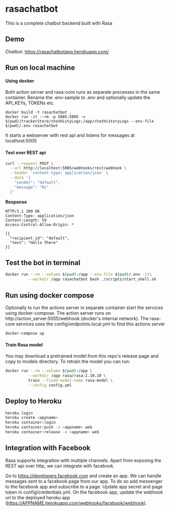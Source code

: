 # rasachatbot

This is a complete chatbot backend built with Rasa

## Demo
Chatbot: https://rasachatbotapp.herokuapp.com/

## Run on local machine

#### Using docker

Both action server and rasa-core runs as separate processes in the same container. Rename the .env-sample to .env and optionally update the API_KEYs, TOKENs etc.

```
docker build -t rasachatbot .
docker run -it --rm -p 5005:5005 -v $(pwd)/trackerStore/chatHistyLogs:/app/chatHistoryLogs --env-file $(pwd)/.env rasachatbot
```

It starts a webserver with rest api and listens for messages at localhost:5005

#### Test over REST api

```bash
curl --request POST \
  --url http://localhost:5005/webhooks/rest/webhook \
  --header 'content-type: application/json' \
  --data '{
    "sender": "default",
    "message": "Hi"
  }'
```

**Response**

```http
HTTP/1.1 200 OK
Content-Type: application/json
Content-Length: 59
Access-Control-Allow-Origin: *

[{
  "recipient_id": "default",
  "text": "Hello There"
}]
```

## Test the bot in terminal
```bash
docker run --rm --volume $(pwd):/app --env-file $(pwd)/.env -it\
          --workdir /app rasachatbot bash ./scripts/start_shell.sh
```

## Run using docker compose

Optionally to run the actions server in separate container start the services using docker-compose. The action server runs on http://action_server:5055/webhook (docker's internal network). The rasa-core services uses the config/endpoints.local.yml to find this actions server

```
docker-compose up
```

#### Train Rasa model

You may download a pretrained model from this repo's release page and copy to models directory. To retrain the model you can run:

```bash
docker run --rm --volume $(pwd):/app \
          --workdir /app rasa/rasa:1.10.10 \
          train --fixed-model-name rasa-model \
          --config config.yml
```

## Deploy to Heroku

```bash
heroku login
heroku create <appname>
heroku container:login
heroku container:push -a <appname> web
heroku container:release -a <appname> web
```

## Integration with Facebook

Rasa supports integration with multiple channels. Apart from exposing the REST api over http, we can integrate with facebook.

Go to https://developers.facebook.com and create an app. We can handle messages sent to a facebook page from our app. To do so add messenger to the facebook app and subscribe to a page. Update app secret and page token in config/credentials.yml. On the facebook app, update the webhook url to the deployed heroku app (https://APPNAME.herokuapp.com/webhooks/facebook/webhook).
